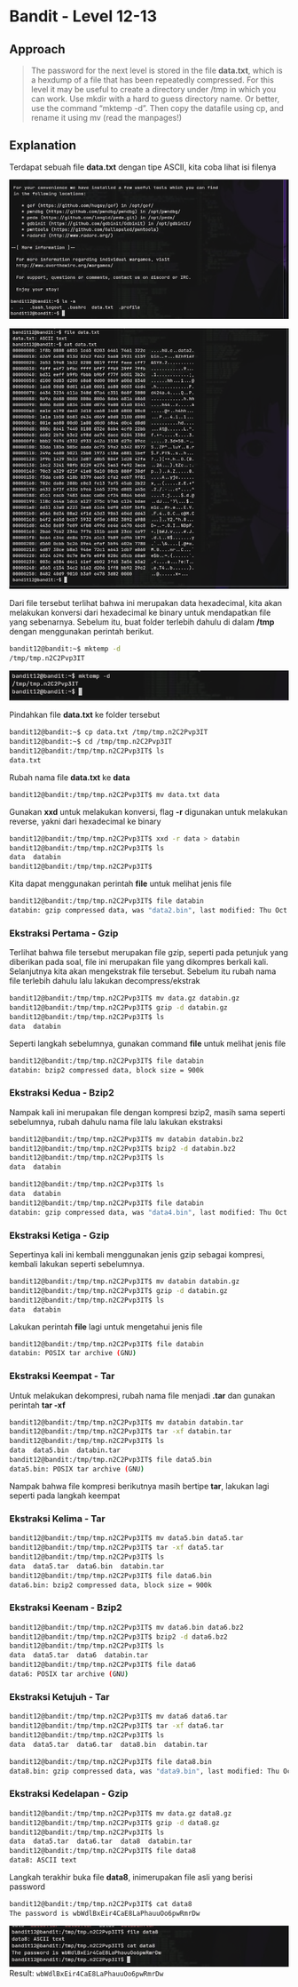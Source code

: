   
# Bandit - Level 12-13

## Approach

>The password for the next level is stored in the file **data.txt**, which is a hexdump of a file that has been repeatedly compressed. For this level it may be useful to create a directory under /tmp in which you can work. Use mkdir with a hard to guess directory name. Or better, use the command “mktemp -d”. Then copy the datafile using cp, and rename it using mv (read the manpages!)
## Explanation

Terdapat sebuah file **data.txt** dengan tipe ASCII, kita coba lihat isi filenya

![image1](docs/1.png)

![image2](docs/2.png)

Dari file tersebut terlihat bahwa ini merupakan data hexadecimal, kita akan melakukan konversi dari hexadecimal ke binary untuk mendapatkan file yang sebenarnya. Sebelum itu, buat folder terlebih dahulu di dalam **/tmp** dengan menggunakan perintah berikut.

```bash
bandit12@bandit:~$ mktemp -d
/tmp/tmp.n2C2Pvp3IT
```

![image3](docs/3.png)

Pindahkan file **data.txt** ke folder tersebut

```bash
bandit12@bandit:~$ cp data.txt /tmp/tmp.n2C2Pvp3IT
bandit12@bandit:~$ cd /tmp/tmp.n2C2Pvp3IT
bandit12@bandit:/tmp/tmp.n2C2Pvp3IT$ ls          
data.txt 
```

Rubah nama file **data.txt** ke **data**

``` bash
bandit12@bandit:/tmp/tmp.n2C2Pvp3IT$ mv data.txt data
```

Gunakan **xxd** untuk melakukan konversi, flag **-r** digunakan untuk melakukan reverse, yakni dari hexadecimal ke binary

```bash
bandit12@bandit:/tmp/tmp.n2C2Pvp3IT$ xxd -r data > databin
bandit12@bandit:/tmp/tmp.n2C2Pvp3IT$ ls
data  databin
bandit12@bandit:/tmp/tmp.n2C2Pvp3IT$ 
```

Kita dapat menggunakan perintah **file** untuk melihat jenis file 

```bash
bandit12@bandit:/tmp/tmp.n2C2Pvp3IT$ file databin
databin: gzip compressed data, was "data2.bin", last modified: Thu Oct  5 06:19:20 2023, max compression, from Unix, original size modulo 2^32 573
```

### Ekstraksi Pertama - Gzip

Terlihat bahwa file tersebut merupakan file gzip, seperti pada petunjuk yang diberikan pada soal, file ini merupakan file yang dikompres berkali kali. Selanjutnya kita akan mengekstrak file tersebut.
Sebelum itu rubah nama file terlebih dahulu lalu lakukan decompress/ekstrak

```bash
bandit12@bandit:/tmp/tmp.n2C2Pvp3IT$ mv data.gz databin.gz
bandit12@bandit:/tmp/tmp.n2C2Pvp3IT$ gzip -d databin.gz
bandit12@bandit:/tmp/tmp.n2C2Pvp3IT$ ls
data  databin
```

Seperti langkah sebelumnya, gunakan command **file** untuk melihat jenis file 

```bash
bandit12@bandit:/tmp/tmp.n2C2Pvp3IT$ file databin
databin: bzip2 compressed data, block size = 900k
```

### Ekstraksi Kedua - Bzip2

Nampak kali ini merupakan file dengan kompresi bzip2, masih sama seperti sebelumnya, rubah dahulu nama file lalu lakukan ekstraksi

```bash
bandit12@bandit:/tmp/tmp.n2C2Pvp3IT$ mv databin databin.bz2
bandit12@bandit:/tmp/tmp.n2C2Pvp3IT$ bzip2 -d databin.bz2 
bandit12@bandit:/tmp/tmp.n2C2Pvp3IT$ ls
data  databin
```

```bash
bandit12@bandit:/tmp/tmp.n2C2Pvp3IT$ ls
data  databin
bandit12@bandit:/tmp/tmp.n2C2Pvp3IT$ file databin
databin: gzip compressed data, was "data4.bin", last modified: Thu Oct  5 06:19:20 2023, max compression, from Unix, original size modulo 2^32 20480
```

### Ekstraksi Ketiga - Gzip

Sepertinya kali ini kembali menggunakan jenis gzip sebagai kompresi, kembali lakukan seperti sebelumnya.

```bash
bandit12@bandit:/tmp/tmp.n2C2Pvp3IT$ mv databin databin.gz
bandit12@bandit:/tmp/tmp.n2C2Pvp3IT$ gzip -d databin.gz 
bandit12@bandit:/tmp/tmp.n2C2Pvp3IT$ ls
data  databin
```

Lakukan perintah **file** lagi untuk mengetahui jenis file

```bash
bandit12@bandit:/tmp/tmp.n2C2Pvp3IT$ file databin
databin: POSIX tar archive (GNU)
```
### Ekstraksi Keempat - Tar

Untuk melakukan dekompresi, rubah nama file menjadi **.tar** dan gunakan perintah **tar -xf**

```bash
bandit12@bandit:/tmp/tmp.n2C2Pvp3IT$ mv databin databin.tar
bandit12@bandit:/tmp/tmp.n2C2Pvp3IT$ tar -xf databin.tar 
bandit12@bandit:/tmp/tmp.n2C2Pvp3IT$ ls
data  data5.bin  databin.tar
bandit12@bandit:/tmp/tmp.n2C2Pvp3IT$ file data5.bin 
data5.bin: POSIX tar archive (GNU)
```

Nampak bahwa file kompresi berikutnya masih bertipe **tar**, lakukan lagi seperti pada langkah keempat

### Ekstraksi Kelima - Tar

```bash
bandit12@bandit:/tmp/tmp.n2C2Pvp3IT$ mv data5.bin data5.tar
bandit12@bandit:/tmp/tmp.n2C2Pvp3IT$ tar -xf data5.tar
bandit12@bandit:/tmp/tmp.n2C2Pvp3IT$ ls
data  data5.tar  data6.bin  databin.tar
bandit12@bandit:/tmp/tmp.n2C2Pvp3IT$ file data6.bin
data6.bin: bzip2 compressed data, block size = 900k
```

### Ekstraksi Keenam - Bzip2

```bash
bandit12@bandit:/tmp/tmp.n2C2Pvp3IT$ mv data6.bin data6.bz2
bandit12@bandit:/tmp/tmp.n2C2Pvp3IT$ bzip2 -d data6.bz2 
bandit12@bandit:/tmp/tmp.n2C2Pvp3IT$ ls
data  data5.tar  data6  databin.tar
bandit12@bandit:/tmp/tmp.n2C2Pvp3IT$ file data6
data6: POSIX tar archive (GNU)
```

### Ekstraksi Ketujuh - Tar

```bash
bandit12@bandit:/tmp/tmp.n2C2Pvp3IT$ mv data6 data6.tar
bandit12@bandit:/tmp/tmp.n2C2Pvp3IT$ tar -xf data6.tar
bandit12@bandit:/tmp/tmp.n2C2Pvp3IT$ ls
data  data5.tar  data6.tar  data8.bin  databin.tar
```

```bash
bandit12@bandit:/tmp/tmp.n2C2Pvp3IT$ file data8.bin 
data8.bin: gzip compressed data, was "data9.bin", last modified: Thu Oct  5 06:19:20 2023, max compression, from Unix, original size modulo 2^32 49
```
### Ekstraksi Kedelapan - Gzip

```bash
bandit12@bandit:/tmp/tmp.n2C2Pvp3IT$ mv data.gz data8.gz
bandit12@bandit:/tmp/tmp.n2C2Pvp3IT$ gzip -d data8.gz 
bandit12@bandit:/tmp/tmp.n2C2Pvp3IT$ ls
data  data5.tar  data6.tar  data8  databin.tar
bandit12@bandit:/tmp/tmp.n2C2Pvp3IT$ file data8
data8: ASCII text
```

Langkah terakhir buka file **data8**, inimerupakan file asli yang berisi password

```bash
bandit12@bandit:/tmp/tmp.n2C2Pvp3IT$ cat data8
The password is wbWdlBxEir4CaE8LaPhauuOo6pwRmrDw
```

![img4](docs/4.png)
Result: `wbWdlBxEir4CaE8LaPhauuOo6pwRmrDw`

